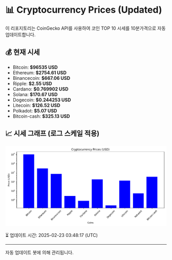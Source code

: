 
# 📊 Cryptocurrency Prices (Updated)

이 리포지토리는 CoinGecko API를 사용하여 코인 TOP 10 시세를 10분가격으로 자동 업데이트합니다.

## 💰 현재 시세
- Bitcoin: **$96535 USD**
- Ethereum: **$2754.61 USD**
- Binancecoin: **$667.06 USD**
- Ripple: **$2.55 USD**
- Cardano: **$0.769902 USD**
- Solana: **$170.67 USD**
- Dogecoin: **$0.244253 USD**
- Litecoin: **$126.52 USD**
- Polkadot: **$5.07 USD**
- Bitcoin-cash: **$325.13 USD**

## 📈 시세 그래프 (로그 스케일 적용)
![Crypto Prices](crypto_prices.png)

⏳ 업데이트 시간: 2025-02-23 03:48:17 (UTC)

---
자동 업데이트 봇에 의해 관리됩니다.
